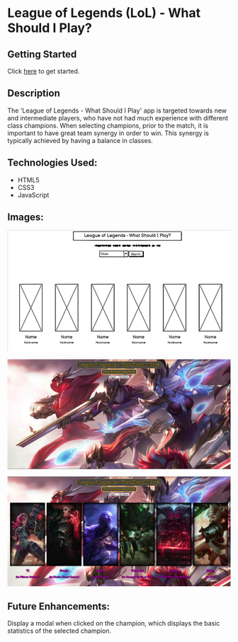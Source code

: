 # League of Legends (LoL) - What Should I Play?

## Getting Started

Click [here](https://dmesia.github.io/) to get started.

## Description

The 'League of Legends - What Should I Play' app is targeted towards new and intermediate players, who have not had much experience with different class champions. When selecting champions, prior to the match, it is important to have great team synergy in order to win. This synergy is typically achieved by having a balance in classes.

## Technologies Used:

- HTML5
- CSS3
- JavaScript

## Images:

![Wireframe](./imgs/wireframe.png)

![Mainpage1](./imgs/main-page-1.png)

![Mainpage2](./imgs/main-page-2.png)

## Future Enhancements:

Display a modal when clicked on the champion, which displays the basic statistics of the selected champion.
